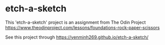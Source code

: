 # etch-a-sketch
This 'etch-a-sketch' project is an assignment from The Odin Project https://www.theodinproject.com/lessons/foundations-rock-paper-scissors

See this project through https://yenminh269.github.io/etch-a-sketch/
